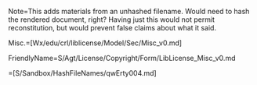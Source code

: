 Note=This adds materials from an unhashed filename.  Would need to hash the rendered document, right?  Having just this would not permit reconstitution, but would prevent false claims about what it said.

Misc.=[Wx/edu/crl/liblicense/Model/Sec/Misc_v0.md]

FriendlyName=S/Agt/License/Copyright/Form/LibLicense_Misc_v0.md

=[S/Sandbox/HashFileNames/qwErty004.md]
 
